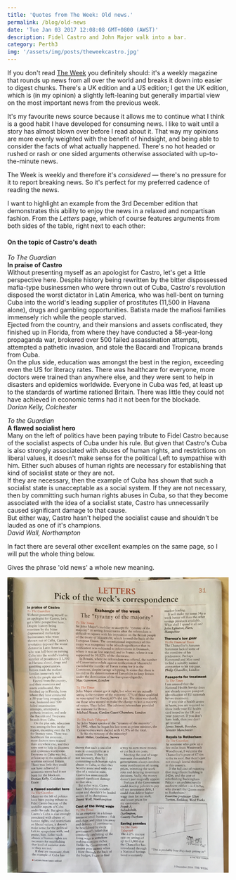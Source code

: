 ```yaml
---
title: 'Quotes from The Week: Old news.'
permalink: /blog/old-news
date: 'Tue Jan 03 2017 12:08:08 GMT+0800 (AWST)'
description: Fidel Castro and John Major walk into a bar.
category: Perth3
img: '/assets/img/posts/theweekcastro.jpg'
---
```

If you don't read [The Week](http://theweek.com) you definitely should: it's a weekly magazine that rounds up news from all over the world and breaks it down into easier to digest chunks. There's a UK edition and a US edition; I get the UK edition, which is (in my opinion) a slightly left-leaning but generally impartial view on the most important news from the previous week.

It's my favourite news source because it allows me to continue what I think is a good habit I have developed for consuming news. I like to wait until a story has almost blown over before I read about it. That way my opinions are more evenly weighted with the benefit of hindsight, and being able to consider the facts of what actually happened. There's no hot headed or rushed or rash or one sided arguments otherwise associated with up-to-the-minute news.

The Week is weekly and therefore it's _considered_ &mdash; there's no pressure for it to report breaking news. So it's perfect for my preferred cadence of reading the news.

I want to highlight an example from the 3rd December edition that demonstrates this ability to enjoy the news in a relaxed and nonpartisan fashion. From the _Letters_ page, which of course features arguments from both sides of the table, right next to each other:

#### On the topic of Castro's death

_To The Guardian_<br />
**In praise of Castro**<br />
Without presenting myself as an apologist for Castro, let's get a little perspective here. Despite history being rewritten by the bitter dispossessed mafia-type businessmen who were thrown out of Cuba, Castro's revolution disposed the worst dictator in Latin America, who was hell-bent on turning Cuba into the world's leading supplier of prostitutes (11,500 in Havana alone), drugs and gambling opportunities. Batista made the mafiosi families immensely rich while the people starved.<br />
Ejected from the country, and their mansions and assets confiscated, they finished up in Florida, from where they have conducted a 58-year-long propaganda war, brokered over 500 failed assassination attempts, attempted a pathetic invasion, and stole the Bacardi and Tropicana brands from Cuba.<br />
On the plus side, education was amongst the best in the region, exceeding even the US for literacy rates. There was healthcare for everyone, more doctors were trained than anywhere else, and they were sent to help in disasters and epidemics worldwide. Everyone in Cuba was fed, at least up to the standards of wartime rationed Britain. There was little they could not have achieved in economic terms had it not been for the blockade.<br />
_Dorian Kelly, Colchester_

_To the Guardian_<br />
**A flawed socialist hero**<br />
Many on the left of politics have been paying tribute to Fidel Castro because of the socialist aspects of Cuba under his rule. But given that Castro's Cuba is also strongly associated with abuses of human rights, and restrictions on liberal values, it doesn't make sense for the political Left to sympathise with him. Either such abuses of human rights are necessary for establishing that kind of socialist state or they are not.<br />
If they are necessary, then the example of Cuba has shown that such a socialist state is unacceptable as a social system. If they are not necessary, then by committing such human rights abuses in Cuba, so that they become associated with the idea of a socialist state, Castro has unnecessarily caused significant damage to that cause.<br />
But either way, Castro hasn't helped the socialist cause and shouldn't be lauded as one of it's champions.<br />
_David Wall, Northampton_

In fact there are several other excellent examples on the same page, so I will put the whole thing below.

Gives the phrase 'old news' a whole new meaning.

![A great page of reading](/assets/img/posts/theweek2.jpg)
